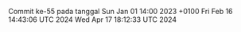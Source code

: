 Commit ke-55 pada tanggal Sun Jan 01 14:00 2023 +0100
Fri Feb 16 14:43:06 UTC 2024
Wed Apr 17 18:12:33 UTC 2024

